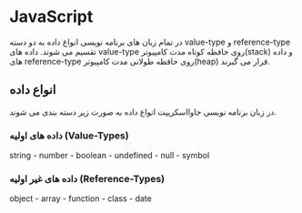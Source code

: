# JavaScript

در تمام زبان های برنامه نویسی انواع داده به دو دسته value-type و reference-type تقسیم می شوند.
داده های value-type روی حافظه کوتاه مدت کامپیوتر(stack) و داده های reference-type روی حافظه طولانی مدت کامپیوتر(heap) قرار می گیرند.

## انواع داده

در زبان برنامه نویسی جاوااسکریپت انواع داده به صورت زیر دسته بندی می شوند.

### داده های اولیه (Value-Types)

string - number - boolean - undefined - null - symbol

### داده های غیر اولیه (Reference-Types)

object - array - function - class - date
